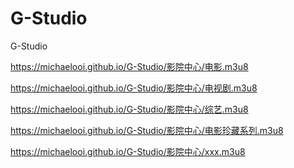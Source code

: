 # G-Studio
G-Studio

https://michaelooi.github.io/G-Studio/影院中心/电影.m3u8 <p>
https://michaelooi.github.io/G-Studio/影院中心/电视剧.m3u8 <p>
https://michaelooi.github.io/G-Studio/影院中心/综艺.m3u8 <p>
https://michaelooi.github.io/G-Studio/影院中心/电影珍藏系列.m3u8 <p>
https://michaelooi.github.io/G-Studio/影院中心/xxx.m3u8
